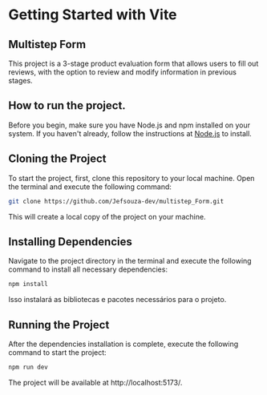# **Getting Started with Vite**

## Multistep Form 

This project is a 3-stage product evaluation form that allows users to fill out reviews, with the option to review and modify information in previous stages.



## How to run the project.

Before you begin, make sure you have Node.js and npm installed on your system. If you haven't already, follow the instructions at [Node.js](https://nodejs.org/) to install.

## Cloning the Project

To start the project, first, clone this repository to your local machine. Open the terminal and execute the following command:

```bash
git clone https://github.com/Jefsouza-dev/multistep_Form.git
```

This will create a local copy of the project on your machine.

## Installing Dependencies
Navigate to the project directory in the terminal and execute the following command to install all necessary dependencies:

```bash
npm install
```
Isso instalará as bibliotecas e pacotes necessários para o projeto.

## Running the Project
After the dependencies installation is complete, execute the following command to start the project:

```bash
npm run dev
```


The project will be available at http://localhost:5173/.
